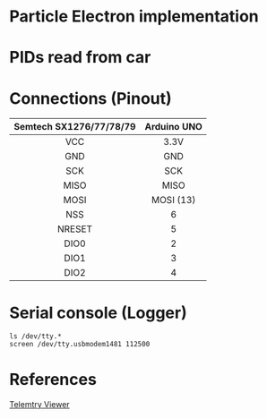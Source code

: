 # Particle Electron implementation

# PIDs read from car

Connections (Pinout)
===========
| Semtech SX1276/77/78/79 | Arduino UNO |
| :---------------------: | :------:|
| VCC | 3.3V |
| GND | GND |
| SCK | SCK |
| MISO | MISO |
| MOSI | MOSI (13) |
| NSS | 6 |
| NRESET | 5 |
| DIO0 | 2 |
| DIO1 | 3 |
| DIO2 | 4 |

# Serial console (Logger)

```
ls /dev/tty.*
screen /dev/tty.usbmodem1481 112500 
```

# References

[Telemtry Viewer](http://farrellf.com/TelemetryViewer/)
